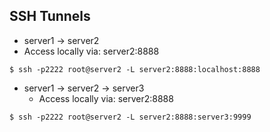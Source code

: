 ## SSH Tunnels
* server1 -> server2
 * Access locally via: server2:8888
```
$ ssh -p2222 root@server2 -L server2:8888:localhost:8888
```
* server1 -> server2 -> server3
  * Access locally via: server2:8888
```
$ ssh -p2222 root@server2 -L server2:8888:server3:9999
```
